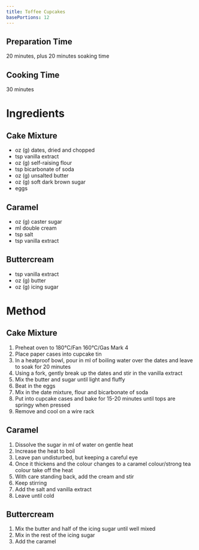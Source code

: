 ```yaml
---
title: Toffee Cupcakes
basePortions: 12
---
```


## Preparation Time

20 minutes, plus 20 minutes soaking time

## Cooking Time

30 minutes

# Ingredients

## Cake Mixture

- <span class="scale" num="6"></span>oz (<span class="scale" num="180"></span>g) dates, dried and chopped
- <span class="scale" num="1"></span> tsp vanilla extract
- <span class="scale" num="6"></span>oz (<span class="scale" num="180"></span>g) self-raising flour
- <span class="scale" num="1"></span> tsp bicarbonate of soda
- <span class="scale" num="3"></span>oz (<span class="scale" num="90"></span>g) unsalted butter
- <span class="scale" num="6"></span>oz (<span class="scale" num="180"></span>g) soft dark brown sugar
- <span class="scale" num="3"></span> eggs

## Caramel

- <span class="scale" num="4"></span>oz (<span class="scale" num="120"></span>g) caster sugar
- <span class="scale" num="80"></span>ml double cream
- <span class="scale" num="0.5"></span> tsp salt
- <span class="scale" num="1"></span> tsp vanilla extract

## Buttercream

- <span class="scale" num="1"></span> tsp vanilla extract
- <span class="scale" num="2"></span>oz (<span class="scale" num="60"></span>g) butter
- <span class="scale" num="4"></span>oz (<span class="scale" num="120"></span>g) icing sugar

# Method

## Cake Mixture
1. Preheat oven to 180°C/Fan 160°C/Gas Mark 4
1. Place paper cases into cupcake tin
1. In a heatproof bowl, pour in <span class="scale" num="180"></span>ml of boiling water over the dates and leave to soak for 20 minutes
1. Using a fork, gently break up the dates and stir in the vanilla extract
1. Mix the butter and sugar until light and fluffy
1. Beat in the eggs
1. Mix in the date mixture, flour and bicarbonate of soda
1. Put into cupcake cases and bake for 15-20 minutes until tops are springy when pressed
1. Remove and cool on a wire rack

## Caramel

1. Dissolve the sugar in <span class="scale" num="60"></span>ml of water on gentle heat
1. Increase the heat to boil
1. Leave pan undisturbed, but keeping a careful eye
1. Once it thickens and the colour changes to a caramel colour/strong tea colour take off the heat
1. With care standing back, add the cream and stir
1. Keep stirring
1. Add the salt and vanilla extract
1. Leave until cold

## Buttercream

1. Mix the butter and half of the icing sugar until well mixed
1. Mix in the rest of the icing sugar
1. Add the caramel
